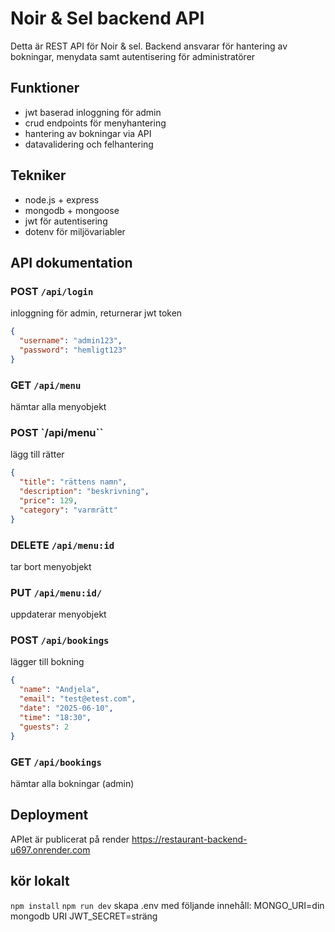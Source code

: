 # Noir & Sel backend API

Detta är REST API för Noir & sel. Backend ansvarar för hantering av bokningar, menydata samt autentisering för administratörer

## Funktioner
- jwt baserad inloggning för admin
- crud endpoints för menyhantering
- hantering av bokningar via API
- datavalidering och felhantering

## Tekniker
- node.js + express
- mongodb + mongoose
- jwt för autentisering
- dotenv för miljövariabler

## API dokumentation
### POST `/api/login`

inloggning för admin, returnerar jwt token

```json
{
  "username": "admin123",
  "password": "hemligt123"
}
```

### GET `/api/menu`
hämtar alla menyobjekt

### POST `/api/menu``
lägg till rätter
```json
{
  "title": "rättens namn",
  "description": "beskrivning",
  "price": 129,
  "category": "varmrätt"
}
```
### DELETE `/api/menu:id`
tar bort menyobjekt

### PUT `/api/menu:id/`
uppdaterar menyobjekt

### POST `/api/bookings`
lägger till bokning
```json
{
  "name": "Andjela",
  "email": "test@etest.com",
  "date": "2025-06-10",
  "time": "18:30",
  "guests": 2
}
```

### GET `/api/bookings`
hämtar alla bokningar (admin)

## Deployment
APIet är publicerat på render
https://restaurant-backend-u697.onrender.com 

## kör lokalt
```npm install```
```npm run dev``` 
skapa .env med följande innehåll: 
MONGO_URI=din mongodb URI
JWT_SECRET=sträng
